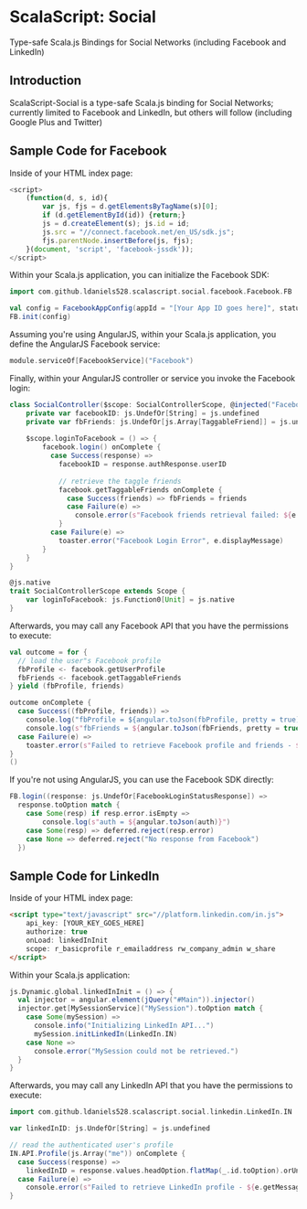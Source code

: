 # ScalaScript: Social
Type-safe Scala.js Bindings for Social Networks (including Facebook and LinkedIn)

## Introduction

ScalaScript-Social is a type-safe Scala.js binding for Social Networks; currently limited to Facebook and LinkedIn, 
but others will follow (including Google Plus and Twitter)

## Sample Code for Facebook

Inside of your HTML index page:

```javascript
<script>
    (function(d, s, id){
        var js, fjs = d.getElementsByTagName(s)[0];
        if (d.getElementById(id)) {return;}
        js = d.createElement(s); js.id = id;
        js.src = "//connect.facebook.net/en_US/sdk.js";
        fjs.parentNode.insertBefore(js, fjs);
    }(document, 'script', 'facebook-jssdk'));
</script>
```

Within your Scala.js application, you can initialize the Facebook SDK:

```scala
import com.github.ldaniels528.scalascript.social.facebook.Facebook.FB

val config = FacebookAppConfig(appId = "[Your App ID goes here]", status = true, xfbml = true, version = "v2.5")
FB.init(config)
```

Assuming you're using AngularJS, within your Scala.js application, you define the AngularJS Facebook service:

```scala
module.serviceOf[FacebookService]("Facebook")
```
      
Finally, within your AngularJS controller or service you invoke the Facebook login: 
  
```scala    
class SocialController($scope: SocialControllerScope, @injected("Facebook") facebook: FacebookService) extends Controller {
    private var facebookID: js.UndefOr[String] = js.undefined
    private var fbFriends: js.UndefOr[js.Array[TaggableFriend]] = js.undefined
    
    $scope.loginToFacebook = () => {
        facebook.login() onComplete {
          case Success(response) =>
            facebookID = response.authResponse.userID
    
            // retrieve the taggle friends
            facebook.getTaggableFriends onComplete {
              case Success(friends) => fbFriends = friends
              case Failure(e) =>
                console.error(s"Facebook friends retrieval failed: ${e.displayMessage}")
            }
          case Failure(e) =>
            toaster.error("Facebook Login Error", e.displayMessage)
        }
    }   
}

@js.native
trait SocialControllerScope extends Scope {
    var loginToFacebook: js.Function0[Unit] = js.native
}
```

Afterwards, you may call any Facebook API that you have the permissions to execute:

```scala
val outcome = for {
  // load the user"s Facebook profile
  fbProfile <- facebook.getUserProfile
  fbFriends <- facebook.getTaggableFriends
} yield (fbProfile, friends)

outcome onComplete {
  case Success((fbProfile, friends)) =>
    console.log("fbProfile = ${angular.toJson(fbProfile, pretty = true)}")
    console.log(s"fbFriends = ${angular.toJson(fbFriends, pretty = true)}")
  case Failure(e) =>
    toaster.error(s"Failed to retrieve Facebook profile and friends - ${e.getMessage}")
}
()
```

If you're not using AngularJS, you can use the Facebook SDK directly:

```scala
FB.login((response: js.UndefOr[FacebookLoginStatusResponse]) =>
  response.toOption match {
    case Some(resp) if resp.error.isEmpty =>
        console.log(s"auth = ${angular.toJson(auth)}")
    case Some(resp) => deferred.reject(resp.error)
    case None => deferred.reject("No response from Facebook")
  })     
```

## Sample Code for LinkedIn

Inside of your HTML index page:

```html
<script type="text/javascript" src="//platform.linkedin.com/in.js">
    api_key: [YOUR_KEY_GOES_HERE]
    authorize: true
    onLoad: linkedInInit
    scope: r_basicprofile r_emailaddress rw_company_admin w_share
</script>
```

Within your Scala.js application:

```scala
js.Dynamic.global.linkedInInit = () => {
  val injector = angular.element(jQuery("#Main")).injector()
  injector.get[MySessionService]("MySession").toOption match {
    case Some(mySession) =>
      console.info("Initializing LinkedIn API...")
      mySession.initLinkedIn(LinkedIn.IN)
    case None =>
      console.error("MySession could not be retrieved.")
  }
}
```

Afterwards, you may call any LinkedIn API that you have the permissions to execute: 

```scala
import com.github.ldaniels528.scalascript.social.linkedin.LinkedIn.IN

var linkedInID: js.UndefOr[String] = js.undefined

// read the authenticated user's profile
IN.API.Profile(js.Array("me")) onComplete {
  case Success(response) =>
    linkedInID = response.values.headOption.flatMap(_.id.toOption).orUndefined
  case Failure(e) =>
    console.error(s"Failed to retrieve LinkedIn profile - ${e.getMessage}")
}
```